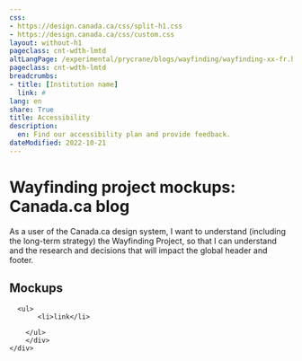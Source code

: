 ```yaml
---
css:
- https://design.canada.ca/css/split-h1.css
- https://design.canada.ca/css/custom.css
layout: without-h1
pageclass: cnt-wdth-lmtd
altLangPage: /experimental/prycrane/blogs/wayfinding/wayfinding-xx-fr.html
pageclass: cnt-wdth-lmtd
breadcrumbs:
- title: [Institution name]
  link: #
lang: en
share: True
title: Accessibility
description: 
  en: Find our accessibility plan and provide feedback. 
dateModified: 2022-10-21
---
```


<div class="container">
	<div class="row">
		<div class="col-md-12">
			<h1 property="name" id="wb-cont" dir="ltr"><span class="stacked"><span>Wayfinding project mockups</span>: <span>Canada.ca blog</span></span></h1>
      <p>As a user of the Canada.ca design system, I want to understand (including the long-term strategy) the Wayfinding Project, so that 
         I can understand and the research and decisions that will impact the global header and footer.</p>
      <h2>Mockups</h2>  
      
      
      
      <ul>
           <li>link</li>
           
        </ul>
		</div>
	</div>
</div>
